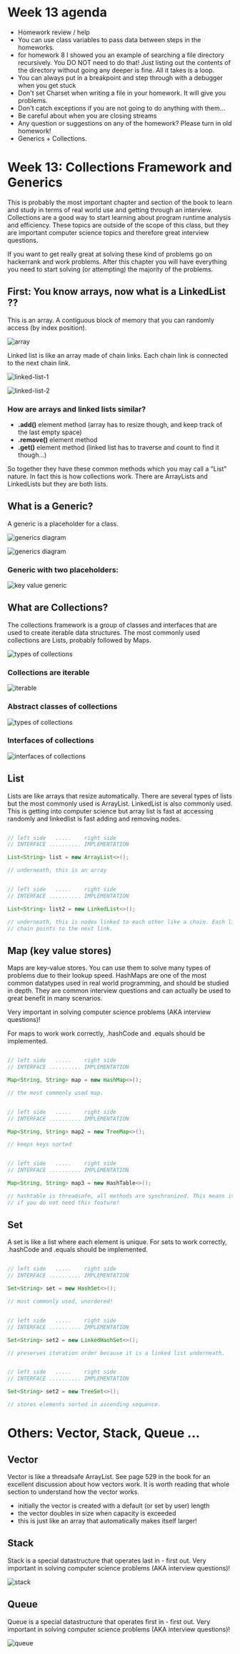 # Week 13 agenda

 - Homework review / help
 - You can use class variables to pass data between steps in the homeworks.
 - for homework 8 I showed you an example of searching a file directory recursively. You DO NOT need to do that! Just listing out the contents of the directory without going any deeper is fine. All it takes is a loop.
 - You can always put in a breakpoint and step through with a debugger when you get stuck
 - Don't set Charset when writing a file in your homework. It will give you problems.
 - Don't catch exceptions if you are not going to do anything with them...
 - Be careful about when you are closing streams
 - Any question or suggestions on any of the homework? Please turn in old homework!
 - Generics + Collections.

# Week 13: Collections Framework and Generics

This is probably the most important chapter and section of the book to learn and study
in terms of real world use and getting through an interview. Collections are a good
way to start learning about program runtime analysis and efficiency. These topics are
outside of the scope of this class, but they are important computer science topics
and therefore great interview questions.


If you want to get really great at solving these kind of problems go on hackerrank
and work problems. After this chapter you will have everything you need to
start solving (or attempting) the majority of the problems.


## First: You know arrays, now what is a LinkedList ??

This is an array. A contiguous block of memory that you can randomly access (by index position).

![array](./images/array.gif)


Linked list is like an array made of chain links. Each chain link
is connected to the next chain link.

![linked-list-1](./images/linked-list-1.jpg)

![linked-list-2](./images/linked-list-2.gif)

### How are arrays and linked lists similar?

 - __.add()__ element method (array has to resize though, and keep track of the last empty space)
 - __.remove()__ element method
 - __.get()__ element method (linked list has to traverse and count to find it though...)

 So together they have these common methods which you may call a "List" nature. In fact this is how collections work. There are ArrayLists and LinkedLists but they are both lists.


## What is a Generic?

A generic is a placeholder for a class.

![generics diagram](./images/generics-diagram.png)

![generics diagram](./images/generic-types.png)


### Generic with two placeholders:

![key value generic](./images/key-value-generic.png)


## What are Collections?

The collections framework is a group of classes and interfaces that are used to create iterable data structures. The most commonly used collections are Lists, probably followed by Maps.


![types of collections](./images/types-of-collections.png)


### Collections are iterable

![iterable](./images/iterator-diagram.png)


### Abstract classes of collections

![types of collections](./images/abstract-collection-types.png)


### Interfaces of collections

![interfaces of collections](./images/collection-interfaces.png)


## List

Lists are like arrays that resize automatically. There are several types of lists but the most commonly used is ArrayList. LinkedList is also commonly used. This is getting into computer science but array list is fast at accessing randomly and linkedlist is fast adding and removing nodes.

```java

// left side   .....    right side
// INTERFACE .......... IMPLEMENTATION

List<String> list = new ArrayList<>();

// underneath, this is an array


// left side   .....    right side
// INTERFACE .......... IMPLEMENTATION

List<String> list2 = new LinkedList<>();

// underneath, this is nodes linked to each other like a chain. Each link in the
// chain points to the next link.


```

## Map (key value stores)

Maps are key-value stores. You can use them to solve many types of problems due to their lookup speed. HashMaps are one of the most common datatypes used in real world programming, and should be studied in depth. They are common interview questions and can actually be used to great benefit in many scenarios.

Very important in solving computer science problems (AKA interview questions)!

For maps to work work correctly, .hashCode and .equals should be implemented.

```java

// left side   .....    right side
// INTERFACE .......... IMPLEMENTATION

Map<String, String> map = new HashMap<>();

// the most commonly used map.


// left side   .....    right side
// INTERFACE .......... IMPLEMENTATION

Map<String, String> map2 = new TreeMap<>();

// keeps keys sorted


// left side   .....    right side
// INTERFACE .......... IMPLEMENTATION

Map<String, String> map3 = new HashTable<>();

// hashtable is threadsafe, all methods are synchronized. This means it is slower
// if you do not need this feature!


```

## Set

A set is like a list where each element is unique. For sets to work correctly, .hashCode and .equals should be implemented.

```java

// left side   .....    right side
// INTERFACE .......... IMPLEMENTATION

Set<String> set = new HashSet<>();

// most commonly used, unordered!


// left side   .....    right side
// INTERFACE .......... IMPLEMENTATION

Set<String> set2 = new LinkedHashSet<>();

// preserves iteration order because it is a linked list underneath.


// left side   .....    right side
// INTERFACE .......... IMPLEMENTATION

Set<String> set2 = new TreeSet<>();

// stores elements sorted in ascending sequence.

```


# Others: Vector, Stack, Queue ...


## Vector

Vector is like a threadsafe ArrayList. See page 529 in the book for an excellent
discussion about how vectors work. It is worth reading that whole section to understand
how the vector works.

  - initially the vector is created with a default (or set by user) length
  - the vector doubles in size when capacity is exceeded
  - this is just like an array that automatically makes itself larger!


## Stack

Stack is a special datastructure that operates last in - first out. Very important
in solving computer science problems (AKA interview questions)!

![stack](./images/stack_representation.jpg)

## Queue

Queue is a special datastructure that operates first in - first out. Very important
in solving computer science problems (AKA interview questions)!

![queue](./images/queue.svg.png)
